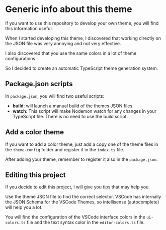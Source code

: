 # Generic info about this theme

If you want to use this repository to develop your own theme, you will find this information useful.


When I started developing this theme, I discovered that working directly on the JSON file was very annoying and not very effective.


I also discovered that you use the same colors in a lot of theme configurations.


So I decided to create an automatic TypeScript theme generation system.

## Package.json scripts

In `package.json`, you will find two useful scripts:

* **build**: will launch a manual build of the themes JSON files.
* **watch**: This script will make Nodemon watch for any changes in your TypeScript file. There is no need to use the build script.

## Add a color theme

If you want to add a color theme, just add a copy one of the theme files in the `theme-config` folder and register it in the `index.ts` file.

After adding your theme, remember to register it also in the `package.json`.

## Editing this project

If you decide to edit this project, I will give you tips that may help you.

Use the theme JSON file to find the correct selector. VSCode has internally the JSON Schema for the VSCode Themes, so intellisense (autocomplete) will help you a lot.

You will find the configuration of the VSCode interface colors in the `ui-colors.ts` file and the text syntax color in the `editor-colors.ts` file.


